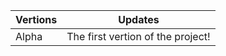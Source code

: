 |  Vertions | Updates  |
|-----------|----------|
|  Alpha    | The first vertion of the project! |
